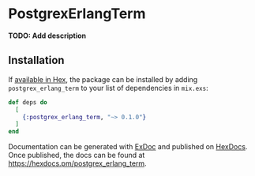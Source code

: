 # PostgrexErlangTerm

**TODO: Add description**

## Installation

If [available in Hex](https://hex.pm/docs/publish), the package can be installed
by adding `postgrex_erlang_term` to your list of dependencies in `mix.exs`:

```elixir
def deps do
  [
    {:postgrex_erlang_term, "~> 0.1.0"}
  ]
end
```

Documentation can be generated with [ExDoc](https://github.com/elixir-lang/ex_doc)
and published on [HexDocs](https://hexdocs.pm). Once published, the docs can
be found at <https://hexdocs.pm/postgrex_erlang_term>.

